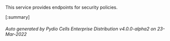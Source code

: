 






This service provides endpoints for security policies.

[:summary]

###### Auto generated by Pydio Cells Enterprise Distribution v4.0.0-alpha2 on 23-Mar-2022

